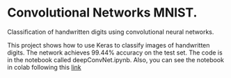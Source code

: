 # Convolutional Networks MNIST.
Classification of handwritten digits using convolutional neural networks. 


This project shows how to use Keras to classify images of handwritten digits. The network achieves 99.44% accuracy on the test set. The code is in the notebook called deepConvNet.ipynb. Also, you can see the notebook in colab following this [link](https://colab.research.google.com/github/jfdelgad/convolutionalnetworks_mnist/blob/master/deepConvNet.ipynb)
